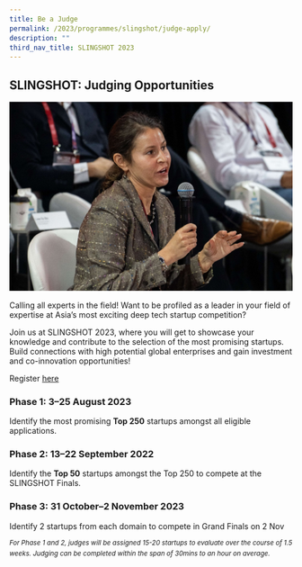 ```yaml
---
title: Be a Judge
permalink: /2023/programmes/slingshot/judge-apply/
description: ""
third_nav_title: SLINGSHOT 2023
---
```

## SLINGSHOT: Judging Opportunities

![](/images/2023/slingshot%20judges%202_cropped.jpg)

Calling all experts in the field! Want to be profiled as a leader in your field of expertise at Asia’s most exciting deep tech startup competition?

Join us at SLINGSHOT 2023, where you will get to showcase your knowledge and contribute to the selection of the most promising startups. Build connections with high potential global enterprises and gain investment and co-innovation opportunities!

Register [here](https://web.micepad.co/slingshot-2023-judges/registration/tickets?lang=en)

### Phase 1: 3–25 August 2023

Identify the most promising **Top 250** startups amongst all eligible applications.

### Phase 2: 13–22 September 2022

Identify the **Top 50** startups amongst the Top 250 to compete at the SLINGSHOT Finals.

### Phase 3: 31 October–2 November 2023

Identify 2 startups from each domain to compete in Grand Finals on 2 Nov

<sup>*For Phase 1 and 2, judges will be assigned 15-20 startups to evaluate over the course of 1.5 weeks. Judging can be completed within the span of 30mins to an hour on average.*</sup>